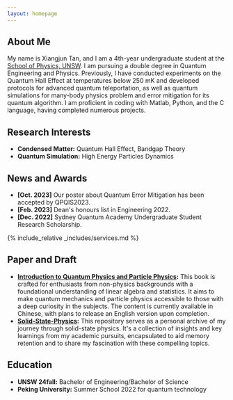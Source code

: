 ```yaml
---
layout: homepage
---
```


## About Me

My name is Xiangjun Tan, and I am a 4th-year undergraduate student at the [School of Physics, UNSW](https://www.unsw.edu.au/science/our-schools/physics). I am pursuing a double degree in Quantum Engineering and Physics. Previously, I have conducted experiments on the Quantum Hall Effect at temperatures below 250 mK and developed protocols for advanced quantum teleportation, as well as quantum simulations for many-body physics problem and error mitigation for its quantum algorithm. I am proficient in coding with Matlab, Python, and the C language, having completed numerous projects.

## Research Interests

- **Condensed Matter:** Quantum Hall Effect, Bandgap Theory
- **Quantum Simulation:** High Energy Particles Dynamics

## News and Awards

- **[Oct. 2023]** Our poster about Quantum Error Mitigation has been accepted by QPQIS2023.
- **[Feb. 2023]** Dean's honours list in Engineering 2022.
- **[Dec. 2022]** Sydney Quantum Academy Undergraduate Student Research Scholarship.

<!-- {% include_relative _includes/publications.md %} -->

{% include_relative _includes/services.md %}

## Paper and Draft

- **[Introduction to Quantum Physics and Particle Physics](https://github.com/xiangjun-tan/Introduction-to-Quantum-Physics-and-Particle-Physics):** This book is crafted for enthusiasts from non-physics backgrounds with a foundational understanding of linear algebra and statistics. It aims to make quantum mechanics and particle physics accessible to those with a deep curiosity in the subjects. The content is currently available in Chinese, with plans to release an English version upon completion.
- **[Solid-State-Physics](https://github.com/xiangjun-tan/Solid-State-Physics):** This repository serves as a personal archive of my journey through solid-state physics. It's a collection of insights and key learnings from my academic pursuits, encapsulated to aid memory retention and to share my fascination with these compelling topics.

## Education

- **UNSW 24fall:** Bachelor of Engineering/Bachelor of Science
- **Peking University:** Summer School 2022 for quantum technology
